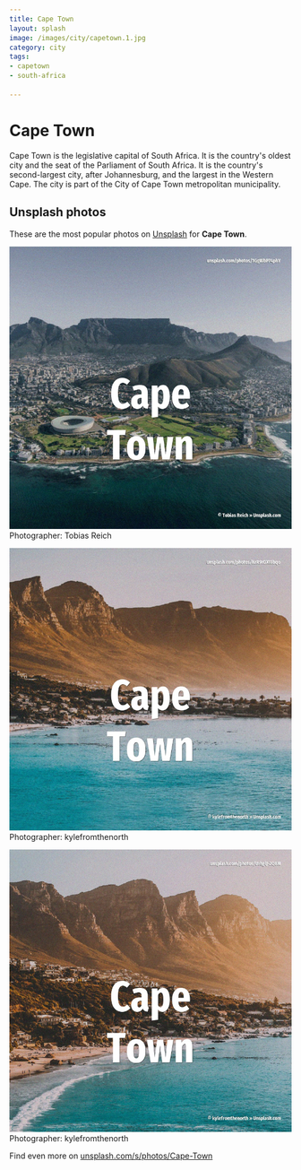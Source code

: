 ```yaml
---
title: Cape Town
layout: splash
image: /images/city/capetown.1.jpg
category: city
tags:
- capetown
- south-africa

---
```

# Cape Town

Cape Town is the legislative capital of South Africa. It is the country's oldest city and the seat of the Parliament of South Africa. It is the country's second-largest city, after Johannesburg, and the largest in the Western Cape. The city is part of the City of Cape Town metropolitan municipality.  

 
## Unsplash photos
These are the most popular photos on [Unsplash](https://unsplash.com) for **Cape Town**.
 
![Cape Town](/images/city/capetown.1.jpg)
Photographer:  Tobias Reich
 
![Cape Town](/images/city/capetown.2.jpg)
Photographer:  kylefromthenorth
 
![Cape Town](/images/city/capetown.3.jpg)
Photographer:  kylefromthenorth
 
Find even more on [unsplash.com/s/photos/Cape-Town](https://unsplash.com/s/photos/Cape-Town)
 
